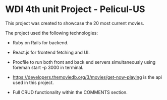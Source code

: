 # WDI 4th unit Project - Pelicul-US

This project was created to showcase the 20 most current movies.

The project used the following technologies:

* Ruby on Rails for backend.

* React.js for frontend fetching and UI.

* Procfile to run both front and back end servers simultaneously using foreman start     -p 3000 in terminal.

* https://developers.themoviedb.org/3/movies/get-now-playing is the api used in this     project.

* Full CRUD functionality within the COMMENTS section.

